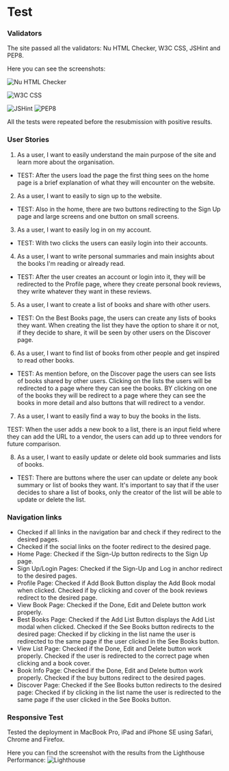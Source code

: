 # Test

### Validators

The site passed all the validators: Nu HTML Checker, W3C CSS, JSHint and PEP8.

Here you can see the screenshots:

![Nu HTML Checker](https://github.com/cnavotka/bookclub/blob/main/static/images/html-validator-2.png)

![W3C CSS](https://github.com/cnavotka/bookclub/blob/main/static/images/css-validator.png)

![JSHint](https://github.com/cnavotka/bookclub/blob/main/static/images/jshint-validator.png)
![PEP8](https://github.com/cnavotka/bookclub/blob/main/static/images/pep8-validator.png)

All the tests were repeated before the resubmission with positive results.

### User Stories

1. As a user, I want to easily understand the main purpose of the site and learn more about the organisation.

* TEST: After the users load the page the first thing sees on the home page is a brief explanation of what they will encounter on the website.

2. As a user, I want to easily to sign up to the website.

* TEST: Also in the home, there are two buttons redirecting to the Sign Up page and large screens and one button on small screens.

3. As a user, I want to easily log in on my account.

* TEST: With two clicks the users can easily login into their accounts.

4. As a user, I want to write personal summaries and main insights about the books I'm reading or already read.

* TEST: After the user creates an account or login into it, they will be redirected to the Profile page, where they create personal book reviews, they write whatever they want in these reviews.

5. As a user, I want to create a list of books and share with other users.

* TEST: On the Best Books page, the users can create any lists of books they want. When creating the list they have the option to share it or not, if they decide to share, it will be seen by other users on the Discover page.

6. As a user, I want to find list of books from other people and get inspired to read other books.

* TEST: As mention before, on the Discover page the users can see lists of books shared by other users. Clicking on the lists the users will be redirected to a page where they can see the books. BY clicking on one of the books they will be redirect to a page where they can see the books in more detail and also buttons that will redirect to a vendor.

7. As a user, I want to easily find a way to buy the books in the lists.

TEST: When the user adds a new book to a list, there is an input field where they can add the URL to a vendor, the users can add up to three vendors for future comparison.

8. As a user, I want to easily update or delete old book summaries and lists of books.

* TEST: There are buttons where the user can update or delete any book summary or list of books they want. It's important to say that if the user decides to share a list of books, only the creator of the list will be able to update or delete the list.

### Navigation links

* Checked if all links in the navigation bar and check if they redirect to the desired pages.
* Checked if the social links on the footer redirect to the desired page.
* Home Page:
Checked if the Sign-Up button redirects to the Sign Up page.
* Sign Up/Login Pages:
Checked if the Sign-Up and Log in anchor redirect to the desired pages.
* Profile Page:
Checked if Add Book Button display the Add Book modal when clicked.
Checked if by clicking and cover of the book reviews redirect to the desired page.
* View Book Page:
Checked if the Done, Edit and Delete button work properly.
* Best Books Page:
Checked if the Add List Button displays the Add List modal when clicked.
Checked if the See Books button redirects to the desired page:
Checked if by clicking in the list name the user is redirected to the same page if the user clicked in the See Books button.
* View List Page:
Checked if the Done, Edit and Delete button work properly.
Checked if the user is redirected to the correct page when clicking and a book cover.
* Book Info Page:
Checked if the Done, Edit and Delete button work properly.
Checked if the buy buttons redirect to the desired pages.
* Discover Page:
Checked if the See Books button redirects to the desired page:
Checked if by clicking in the list name the user is redirected to the same page if the user clicked in the See Books button.

### Responsive Test

Tested the deployment in MacBook Pro, iPad and iPhone SE using Safari, Chrome and Firefox.

Here you can find the screenshot with the results from the Lighthouse Performance:
![Lighthouse](https://github.com/cnavotka/bookclub/blob/main/static/images/lighthouse.png)




